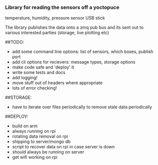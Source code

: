 ### Library for reading the sensors off a yoctopuce
temperature, humidity, pressure sensor USB stick

The library publishes the data onto a zmq pub bus
and its sent out to various interested parties (storage, live plotting etc)

##TODO:

* add some command line options: list of sensors, which boxes, publish port
* add cli options for recievers: message types, storage options
* make code safe and 'deploy' it
* write some tests and docs
* add logging!
* move stuff out of headers where appropriate
* lots of error checking!


##STORAGE:

* have to iterate over files periodically to remove stale data periodically

##DEPLOY:

* build on arm
* always running on rpi
* rotating data removal on rpi
* shipping to server/mongo db
* script to recover data on rpi in case server is down
* should always be running on server
* get wifi working on rpi
